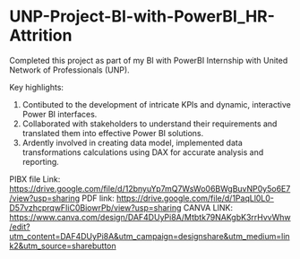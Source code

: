 # UNP-Project-BI-with-PowerBI_HR-Attrition

Completed this project as part of my BI with PowerBI Internship with United Network of Professionals (UNP).

Key highlights:

1. Contibuted to the development of intricate KPIs and dynamic, interactive Power BI interfaces.
2. Collaborated with stakeholders to understand their requirements and translated them into effective Power BI solutions.
3. Ardently involved in creating data model, implemented data transformations calculations using DAX for accurate analysis and reporting.

PIBX file Link: https://drive.google.com/file/d/12bnyuYp7mQ7WsWo06BWgBuvNP0y5o6E7/view?usp=sharing
PDF link: https://drive.google.com/file/d/1PaqLl0L0-D57vzhcprqwFIiC0BiowrPb/view?usp=sharing
CANVA LINK: https://www.canva.com/design/DAF4DUyPi8A/Mtbtk79NAKgbK3rrHvvWhw/edit?utm_content=DAF4DUyPi8A&utm_campaign=designshare&utm_medium=link2&utm_source=sharebutton 
